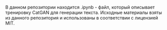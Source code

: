 В данном репозитории находится .ipynb - файл, который описывает тренировку CatGAN для генерации текста. Исходные материалы взяты из данного репозитория и использованы в соответствии с лицензией MIT.

